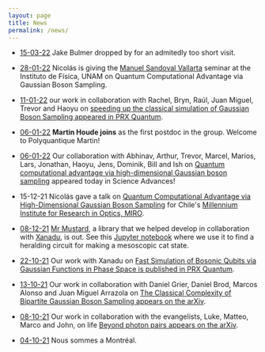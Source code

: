 ```yaml
---
layout: page
title: News  
permalink: /news/
---
```


* [15-03-22](https://twitter.com/polyquantique/status/1503499889778569221) Jake Bulmer dropped by for an admitedly too short visit.

* [28-01-22](https://twitter.com/IF_UNAM/status/1487138409982439430) Nicolás is giving the [Manuel Sandoval Vallarta](https://en.wikipedia.org/wiki/Manuel_Sandoval_Vallarta) seminar at the Instituto de Física, UNAM on Quantum Computational Advantage via Gaussian Boson Sampling.

* [11-01-22](https://twitter.com/PRX_Quantum/status/1480951141680693256) our work in collaboration with Rachel, Bryn, Raúl, Juan Miguel, Trevor and Haoyu on [speeding up the classical simulation of Gaussian Boson Sampling appeared in PRX Quantum](https://journals.aps.org/prxquantum/abstract/10.1103/PRXQuantum.3.010306).

* [06-01-22](https://twitter.com/polyquantique/status/1479587281912614912) **Martin Houde joins** as the first postdoc in the group. Welcome to Polyquantique Martin! 

* [06-01-22](https://twitter.com/polyquantique/status/1478891012244267008) Our collaboration with Abhinav, Arthur, Trevor, Marcel, Marios, Lars, Jonathan, Haoyu, Jens, Dominik, Bill and Ish on [Quantum computational advantage via high-dimensional Gaussian boson sampling](https://www.science.org/doi/10.1126/sciadv.abi7894) appeared today in Science Advances!

* 15-12-21 Nicolás gave a talk on [Quantum Computational Advantage via High-Dimensional Gaussian Boson Sampling](https://arxiv.org/abs/2102.12474) for Chile's [Millennium Institute for Research in Optics, MIRO](https://www.iniciativamilenio.cl/en/miro-2/).

* [08-12-21](https://twitter.com/polyquantique/status/1468772841722109953) [Mr Mustard](https://github.com/xanaduAI/Mrmustard), a library that we helped develop in collaboration with [Xanadu](https://xanadu.ai), is out. See this [Jupyter notebook](https://github.com/polyquantique/mrmustard_examples/blob/main/making_cats.ipynb) where we use it to find a heralding circuit for making a mesoscopic cat state.

* [22-10-21](https://twitter.com/PRX_Quantum/status/1451591689525731333) Our work with Xanadu on [Fast Simulation of Bosonic Qubits via Gaussian Functions in Phase Space is published in PRX Quantum](https://journals.aps.org/prxquantum/abstract/10.1103/PRXQuantum.2.040315).

* [13-10-21](https://twitter.com/polyquantique/status/1448811012011044867) Our work in collaboration with Daniel Grier, Daniel Brod, Marcos Alonso and Juan Miguel Arrazola on [The Classical Complexity of Bipartite Gaussian Boson Sampling appears on the arXiv](https://arxiv.org/abs/2110.06964).

* [08-10-21](https://twitter.com/polyquantique/status/1447769998403977217) Our work in collaboration with the evangelists, Luke, Matteo, Marco and John, on life [Beyond photon pairs appears on the arXiv](https://arxiv.org/abs/2110.04340).

* [04-10-21](https://twitter.com/polyquantique/status/1445054960471785472) Nous sommes a Montréal.
